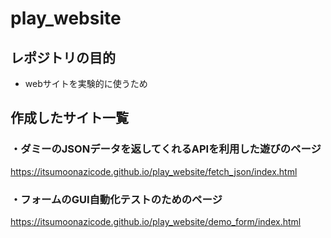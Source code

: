 # play_website

## レポジトリの目的

- webサイトを実験的に使うため

## 作成したサイト一覧

### ・ダミーのJSONデータを返してくれるAPIを利用した遊びのページ
https://itsumoonazicode.github.io/play_website/fetch_json/index.html

### ・フォームのGUI自動化テストのためのページ
https://itsumoonazicode.github.io/play_website/demo_form/index.html